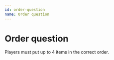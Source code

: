 ```yaml
---
id: order-question
name: Order question
---
```


# Order question
Players must put up to 4 items in the correct order.
